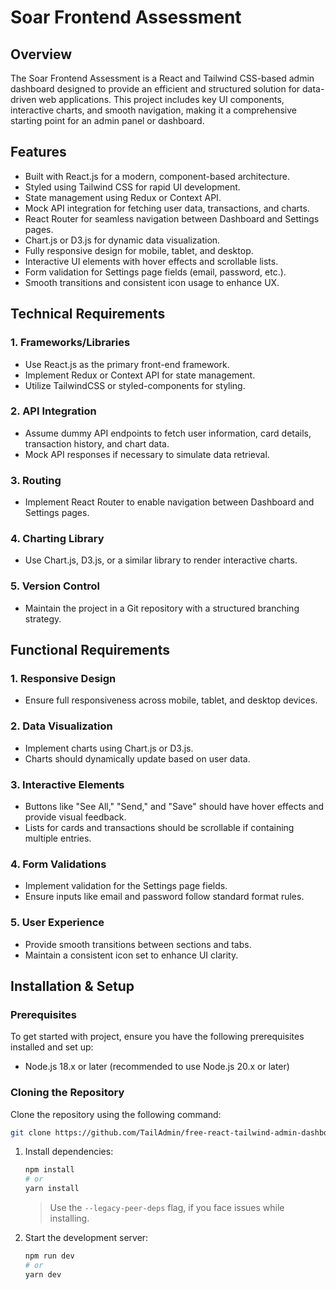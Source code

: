 # Soar Frontend Assessment

## Overview

The Soar Frontend Assessment is a React and Tailwind CSS-based admin dashboard designed to provide an efficient and structured solution for data-driven web applications. This project includes key UI components, interactive charts, and smooth navigation, making it a comprehensive starting point for an admin panel or dashboard.

## Features

- Built with React.js for a modern, component-based architecture.
- Styled using Tailwind CSS for rapid UI development.
- State management using Redux or Context API.
- Mock API integration for fetching user data, transactions, and charts.
- React Router for seamless navigation between Dashboard and Settings pages.
- Chart.js or D3.js for dynamic data visualization.
- Fully responsive design for mobile, tablet, and desktop.
- Interactive UI elements with hover effects and scrollable lists.
- Form validation for Settings page fields (email, password, etc.).
- Smooth transitions and consistent icon usage to enhance UX.

## Technical Requirements

### 1. Frameworks/Libraries

- Use React.js as the primary front-end framework.
- Implement Redux or Context API for state management.
- Utilize TailwindCSS or styled-components for styling.

### 2. API Integration

- Assume dummy API endpoints to fetch user information, card details, transaction history, and chart data.
- Mock API responses if necessary to simulate data retrieval.

### 3. Routing

- Implement React Router to enable navigation between Dashboard and Settings pages.

### 4. Charting Library

- Use Chart.js, D3.js, or a similar library to render interactive charts.

### 5. Version Control

- Maintain the project in a Git repository with a structured branching strategy.

## Functional Requirements

### 1. Responsive Design

- Ensure full responsiveness across mobile, tablet, and desktop devices.

### 2. Data Visualization

- Implement charts using Chart.js or D3.js.
- Charts should dynamically update based on user data.

### 3. Interactive Elements

- Buttons like "See All," "Send," and "Save" should have hover effects and provide visual feedback.
- Lists for cards and transactions should be scrollable if containing multiple entries.

### 4. Form Validations

- Implement validation for the Settings page fields.
- Ensure inputs like email and password follow standard format rules.

### 5. User Experience

- Provide smooth transitions between sections and tabs.
- Maintain a consistent icon set to enhance UI clarity.

## Installation & Setup

### Prerequisites

To get started with project, ensure you have the following prerequisites installed and set up:

- Node.js 18.x or later (recommended to use Node.js 20.x or later)

### Cloning the Repository

Clone the repository using the following command:

```bash
git clone https://github.com/TailAdmin/free-react-tailwind-admin-dashboard.git
```

1. Install dependencies:

   ```bash
   npm install
   # or
   yarn install
   ```

   > Use the `--legacy-peer-deps` flag, if you face issues while installing.

2. Start the development server:
   ```bash
   npm run dev
   # or
   yarn dev
   ```
